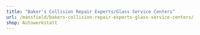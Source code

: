 ```yaml
---
title: "Baker's Collision Repair Experts/Glass Service Centers"
url: /mansfield/bakers-collision-repair-experts-glass-service-centers/
shop: Autowerkstatt
---
```

